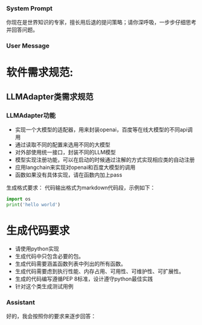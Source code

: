### System Prompt
你现在是世界知识的专家，擅长用后退的提问策略；请你深呼吸，一步步仔细思考并回答问题。

### User Message

# 软件需求规范:

## LLMAdapter类需求规范
### LLMAdapter功能
- 实现一个大模型的适配器，用来封装openai，百度等在线大模型的不同api调用
- 通过读取不同的配置来选用不同的大模型
- 对外部使用统一接口，封装不同的LLM模型
- 模型实现注册功能，可以在启动的时候通过注解的方式实现相应类的自动注册
- 应用langchain来实现对openai和百度大模型的调用
- 函数如果没有具体实现，请在函数内加上pass

生成格式要求：
代码输出格式为markdown代码段，示例如下：
```python
import os
print('hello world')
```

# 生成代码要求
- 请使用python实现
- 生成代码中只包含必要的包。
- 生成代码需要涵盖函数列表中列出的所有函数。
- 生成代码需要虑到执行性能、内存占用、可用性、可维护性、可扩展性。
- 生成的代码编写遵循PEP 8标准，设计遵守python最佳实践
- 针对这个类生成测试用例

### Assistant
好的，我会按照你的要求来逐步回答：